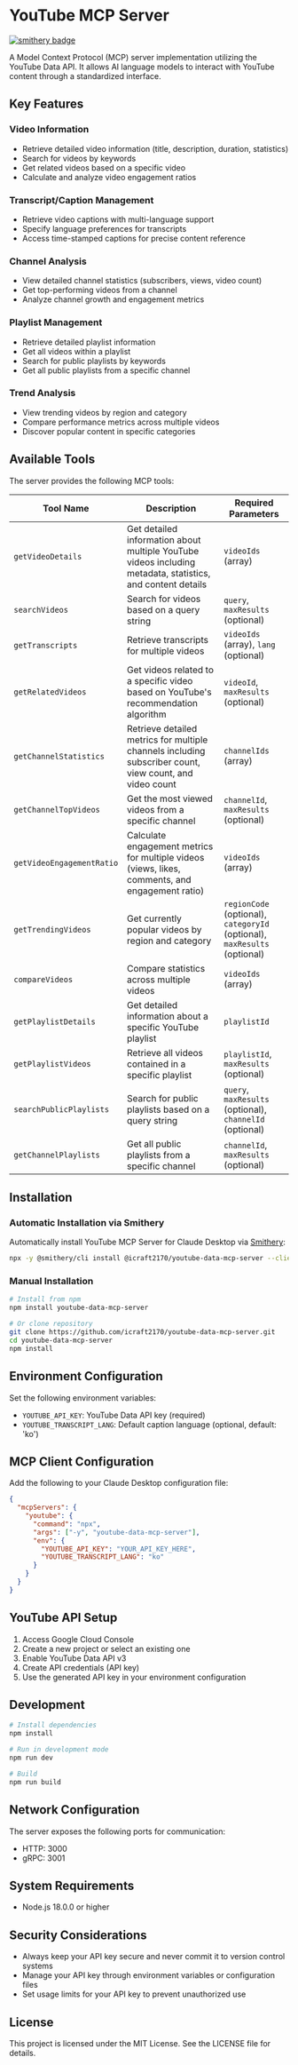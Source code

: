 # YouTube MCP Server
[![smithery badge](https://smithery.ai/badge/@icraft2170/youtube-data-mcp-server)](https://smithery.ai/server/@icraft2170/youtube-data-mcp-server)

A Model Context Protocol (MCP) server implementation utilizing the YouTube Data API. It allows AI language models to interact with YouTube content through a standardized interface.

## Key Features

### Video Information
* Retrieve detailed video information (title, description, duration, statistics)
* Search for videos by keywords
* Get related videos based on a specific video
* Calculate and analyze video engagement ratios

### Transcript/Caption Management
* Retrieve video captions with multi-language support
* Specify language preferences for transcripts
* Access time-stamped captions for precise content reference

### Channel Analysis
* View detailed channel statistics (subscribers, views, video count)
* Get top-performing videos from a channel
* Analyze channel growth and engagement metrics

### Playlist Management
* Retrieve detailed playlist information
* Get all videos within a playlist
* Search for public playlists by keywords
* Get all public playlists from a specific channel

### Trend Analysis
* View trending videos by region and category
* Compare performance metrics across multiple videos
* Discover popular content in specific categories

## Available Tools

The server provides the following MCP tools:

| Tool Name | Description | Required Parameters |
|-----------|-------------|---------------------|
| `getVideoDetails` | Get detailed information about multiple YouTube videos including metadata, statistics, and content details | `videoIds` (array) |
| `searchVideos` | Search for videos based on a query string | `query`, `maxResults` (optional) |
| `getTranscripts` | Retrieve transcripts for multiple videos | `videoIds` (array), `lang` (optional) |
| `getRelatedVideos` | Get videos related to a specific video based on YouTube's recommendation algorithm | `videoId`, `maxResults` (optional) |
| `getChannelStatistics` | Retrieve detailed metrics for multiple channels including subscriber count, view count, and video count | `channelIds` (array) |
| `getChannelTopVideos` | Get the most viewed videos from a specific channel | `channelId`, `maxResults` (optional) |
| `getVideoEngagementRatio` | Calculate engagement metrics for multiple videos (views, likes, comments, and engagement ratio) | `videoIds` (array) |
| `getTrendingVideos` | Get currently popular videos by region and category | `regionCode` (optional), `categoryId` (optional), `maxResults` (optional) |
| `compareVideos` | Compare statistics across multiple videos | `videoIds` (array) |
| `getPlaylistDetails` | Get detailed information about a specific YouTube playlist | `playlistId` |
| `getPlaylistVideos` | Retrieve all videos contained in a specific playlist | `playlistId`, `maxResults` (optional) |
| `searchPublicPlaylists` | Search for public playlists based on a query string | `query`, `maxResults` (optional), `channelId` (optional) |
| `getChannelPlaylists` | Get all public playlists from a specific channel | `channelId`, `maxResults` (optional) |

## Installation

### Automatic Installation via Smithery

Automatically install YouTube MCP Server for Claude Desktop via [Smithery](https://smithery.ai/server/@icraft2170/youtube-data-mcp-server):

```bash
npx -y @smithery/cli install @icraft2170/youtube-data-mcp-server --client claude
```

### Manual Installation
```bash
# Install from npm
npm install youtube-data-mcp-server

# Or clone repository
git clone https://github.com/icraft2170/youtube-data-mcp-server.git
cd youtube-data-mcp-server
npm install
```

## Environment Configuration
Set the following environment variables:
* `YOUTUBE_API_KEY`: YouTube Data API key (required)
* `YOUTUBE_TRANSCRIPT_LANG`: Default caption language (optional, default: 'ko')

## MCP Client Configuration
Add the following to your Claude Desktop configuration file:

```json
{
  "mcpServers": {
    "youtube": {
      "command": "npx",
      "args": ["-y", "youtube-data-mcp-server"],
      "env": {
        "YOUTUBE_API_KEY": "YOUR_API_KEY_HERE",
        "YOUTUBE_TRANSCRIPT_LANG": "ko"
      }
    }
  }
}
```

## YouTube API Setup
1. Access Google Cloud Console
2. Create a new project or select an existing one
3. Enable YouTube Data API v3
4. Create API credentials (API key)
5. Use the generated API key in your environment configuration

## Development

```bash
# Install dependencies
npm install

# Run in development mode
npm run dev

# Build
npm run build
```

## Network Configuration

The server exposes the following ports for communication:
- HTTP: 3000
- gRPC: 3001

## System Requirements
- Node.js 18.0.0 or higher

## Security Considerations
- Always keep your API key secure and never commit it to version control systems
- Manage your API key through environment variables or configuration files
- Set usage limits for your API key to prevent unauthorized use

## License
This project is licensed under the MIT License. See the LICENSE file for details. 
